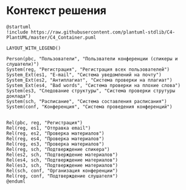 # Контекст решения
<!-- Окружение системы (роли, участники, внешние системы) и связи системы с ним. Диаграмма контекста C4 и текстовое описание. 
Подробнее: https://confluence.mts.ru/pages/viewpage.action?pageId=375783261
-->
```plantuml
@startuml
!include https://raw.githubusercontent.com/plantuml-stdlib/C4-PlantUML/master/C4_Container.puml

LAYOUT_WITH_LEGEND()

Person(pbc, "Пользователи", "Пользватели конференции (спикеры и слушатели)")
System(reg, "Регистрация", "Регистрация всех пользователей")
System_Ext(es1, "E-mail", "Система уведомлений на почту")
System_Ext(es2, "Антиплагиат", "Система проверки на плагиат")
System_Ext(es4, "Bad words", "Система проверки на плохие слова")
System(es3, "Следование структуры", "Система проверки струтуры доклада")
System(sch, "Расписание", "Система составления расписания")
System(conf, "Конференция", "Система проведения конференций")


Rel(pbc, reg, "Регистрация")
Rel(reg, es1, "Отправка email")
Rel(reg, es2, "Проверка материалов")
Rel(reg, es4, "Проверка материалов")
Rel(reg, es3, "Проверка материалов")
Rel(reg, sch, "Подтверждение спикера")
Rel(es2, sch, "Подтверждение материалов")
Rel(es4, sch, "Подтверждение материалов")
Rel(es3, sch, "Подтверждение материалов")
Rel(sch, conf, "Организация конференции")
Rel(reg, conf, "Подтверждение слушателя")
@enduml
```

